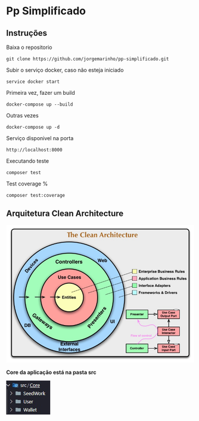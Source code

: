# Pp Simplificado



## Instruções

Baixa o repositorio

```
git clone https://github.com/jorgemarinho/pp-simplificado.git
```

Subir o serviço docker, caso não esteja iniciado

```
service docker start
```


Primeira vez, fazer um build

```
docker-compose up --build 
```

Outras vezes
```
docker-compose up -d
```

Serviço disponivel na porta

```
http://localhost:8000
```

Executando teste
```
composer test
```

Test coverage %
```
composer test:coverage

```

## Arquitetura Clean Architecture ##

![Clean Architecture](CleanArchitecture.jpg)


**Core da aplicação está na pasta src**

![Src/Core](src_core.jpg)

